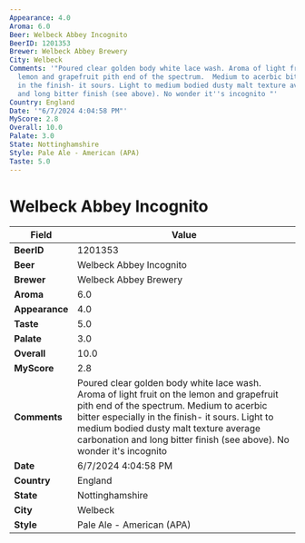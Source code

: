 ```yaml
---
Appearance: 4.0
Aroma: 6.0
Beer: Welbeck Abbey Incognito
BeerID: 1201353
Brewer: Welbeck Abbey Brewery
City: Welbeck
Comments: '"Poured clear golden body white lace wash. Aroma of light fruit on the
  lemon and grapefruit pith end of the spectrum.  Medium to acerbic bitter especially
  in the finish- it sours. Light to medium bodied dusty malt texture average carbonation
  and long bitter finish (see above). No wonder it''s incognito "'
Country: England
Date: '"6/7/2024 4:04:58 PM"'
MyScore: 2.8
Overall: 10.0
Palate: 3.0
State: Nottinghamshire
Style: Pale Ale - American (APA)
Taste: 5.0
---
```


# Welbeck Abbey Incognito

| Field         | Value |
|---------------|-------|
| **BeerID** | 1201353 |
| **Beer** | Welbeck Abbey Incognito |
| **Brewer** | Welbeck Abbey Brewery |
| **Aroma** | 6.0 |
| **Appearance** | 4.0 |
| **Taste** | 5.0 |
| **Palate** | 3.0 |
| **Overall** | 10.0 |
| **MyScore** | 2.8 |
| **Comments** | Poured clear golden body white lace wash. Aroma of light fruit on the lemon and grapefruit pith end of the spectrum.  Medium to acerbic bitter especially in the finish- it sours. Light to medium bodied dusty malt texture average carbonation and long bitter finish (see above). No wonder it's incognito  |
| **Date** | 6/7/2024 4:04:58 PM |
| **Country** | England |
| **State** | Nottinghamshire |
| **City** | Welbeck |
| **Style** | Pale Ale - American (APA) |
